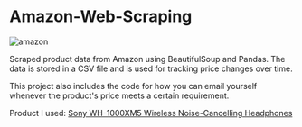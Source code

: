 # Amazon-Web-Scraping

![amazon](https://www.rafsanahmed.com/assets/amazon.png)


Scraped product data from Amazon using BeautifulSoup and Pandas. The data is stored in a CSV file and is used for tracking price changes over time. 

This project also includes the code for how you can email yourself whenever the product's price meets a certain requirement.

Product I used: [Sony WH-1000XM5 Wireless Noise-Cancelling Headphones](https://www.amazon.ca/gp/aw/d/B09XSDMT4F)

